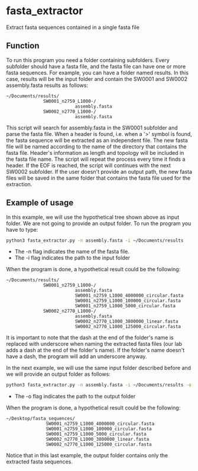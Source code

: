 # fasta_extractor

Extract fasta sequences contained in a single fasta file

## Function

To run this program you need a folder containing subfolders. Every
subfolder should have a fasta file, and the fasta file can have one or more
fasta sequences. For example, you can have a folder named results. In this
case, results will be the input folder and contain the SW0001 and SW0002
assembly.fasta results as follows:

```
~/Documents/results/
              SW0001_n2759_L1000-/
                          assembly.fasta
              SW0002_n2770_L1000-/
                          assembly.fasta
```

This script will search for assembly.fasta in the SW0001 subfolder and
parse the fasta file. When a header is found, i.e. when a '>' symbol is
found, the fasta sequence will be extracted as an independent file. The new
fasta file will be named according to the name of the directory that
contains the fasta file. Header's information as length and topology will
be included in the fasta file name. The script will repeat the process
every time it finds a header. If the EOF is reached, the script will
continues with the next SW0002 subfolder. If the user doesn't provide an
output path, the new fasta files will be saved in the same folder that
contains the fasta file used for the extraction.

## Example of usage

In this example, we will use the hypothetical tree shown above as input folder.
We are not going to provide an output folder. To run the program you have to
type:

```bash
python3 fasta_extractor.py -n assembly.fasta -i ~/Documents/results
```

* The -n flag indicates the name of the fasta file.
* The -i flag indicates the path to the input folder 

When the program is done, a hypothetical result could be the following:

```
~/Documents/results/
              SW0001_n2759_L1000-/
                          assembly.fasta
                          SW0001_n2759_L1000_4000000_circular.fasta
                          SW0001_n2759_L1000_100000_circular.fasta
                          SW0001_n2759_L1000_5000_circular.fasta
              SW0002_n2770_L1000-/
                          assembly.fasta
                          SW0002_n2770_L1000_3800000_linear.fasta
                          SW0002_n2770_L1000_125000_circular.fasta
```

It is important to note that the dash at the end of the folder's name is
replaced with underscore when naming the extracted fasta files (our lab
adds a dash at the end of the folder's name). If the folder's name doesn't
have a dash, the program will add an underscore anyway.

In the next example, we will use the same input folder described before and
we will provide an output folder as follows:

```bash
python3 fasta_extractor.py -n assembly.fasta -i ~/Documents/results -o ~/Desktop/fasta_sequences
```

* The -o flag indicates the path to the output folder

When the program is done, a hypothetical result could be the following:

```
~/Desktop/fasta_sequences/
               SW0001_n2759_L1000_4000000_circular.fasta
               SW0001_n2759_L1000_100000_circular.fasta
               SW0001_n2759_L1000_5000_circular.fasta
               SW0002_n2770_L1000_3800000_linear.fasta
               SW0002_n2770_L1000_125000_circular.fasta
```

Notice that in this last example, the output folder contains only the extracted fasta
sequences.

